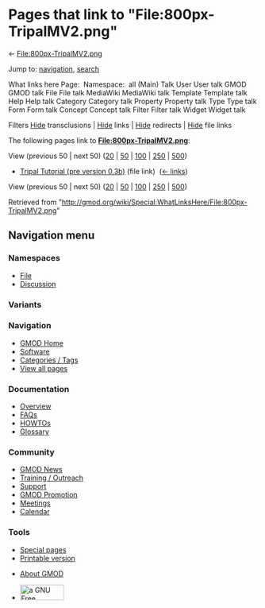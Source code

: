 <div id="mw-page-base" class="noprint">

</div>

<div id="mw-head-base" class="noprint">

</div>

<div id="content" class="mw-body" role="main">

<span id="top"></span>

<div id="mw-js-message" style="display:none;">

</div>



# <span dir="auto">Pages that link to "File:800px-TripalMV2.png"</span>

<div id="bodyContent">

<div id="contentSub">

←
[File:800px-TripalMV2.png](/wiki/File:800px-TripalMV2.png "File:800px-TripalMV2.png")

</div>

<div id="jump-to-nav" class="mw-jump">

Jump to: [navigation](#mw-navigation), [search](#p-search)

</div>

<div id="mw-content-text">

What links here Page:  Namespace:  all (Main) Talk User User talk GMOD
GMOD talk File File talk MediaWiki MediaWiki talk Template Template talk
Help Help talk Category Category talk Property Property talk Type Type
talk Form Form talk Concept Concept talk Filter Filter talk Widget
Widget talk

Filters
[Hide](/mediawiki/index.php?title=Special:WhatLinksHere/File:800px-TripalMV2.png&hidetrans=1 "Special:WhatLinksHere/File:800px-TripalMV2.png")
transclusions \|
[Hide](/mediawiki/index.php?title=Special:WhatLinksHere/File:800px-TripalMV2.png&hidelinks=1 "Special:WhatLinksHere/File:800px-TripalMV2.png")
links \|
[Hide](/mediawiki/index.php?title=Special:WhatLinksHere/File:800px-TripalMV2.png&hideredirs=1 "Special:WhatLinksHere/File:800px-TripalMV2.png")
redirects \|
[Hide](/mediawiki/index.php?title=Special:WhatLinksHere/File:800px-TripalMV2.png&hideimages=1 "Special:WhatLinksHere/File:800px-TripalMV2.png")
file links

The following pages link to
**[File:800px-TripalMV2.png](/wiki/File:800px-TripalMV2.png "File:800px-TripalMV2.png")**:

View (previous 50 \| next 50)
([20](/mediawiki/index.php?title=Special:WhatLinksHere/File:800px-TripalMV2.png&limit=20 "Special:WhatLinksHere/File:800px-TripalMV2.png")
\|
[50](/mediawiki/index.php?title=Special:WhatLinksHere/File:800px-TripalMV2.png&limit=50 "Special:WhatLinksHere/File:800px-TripalMV2.png")
\|
[100](/mediawiki/index.php?title=Special:WhatLinksHere/File:800px-TripalMV2.png&limit=100 "Special:WhatLinksHere/File:800px-TripalMV2.png")
\|
[250](/mediawiki/index.php?title=Special:WhatLinksHere/File:800px-TripalMV2.png&limit=250 "Special:WhatLinksHere/File:800px-TripalMV2.png")
\|
[500](/mediawiki/index.php?title=Special:WhatLinksHere/File:800px-TripalMV2.png&limit=500 "Special:WhatLinksHere/File:800px-TripalMV2.png"))

- [Tripal Tutorial (pre version
  0.3b)](/wiki/Tripal_Tutorial_(pre_version_0.3b) "Tripal Tutorial (pre version 0.3b)")
  (file link) ‎ <span class="mw-whatlinkshere-tools">([←
  links](/mediawiki/index.php?title=Special:WhatLinksHere&target=Tripal+Tutorial+%28pre+version+0.3b%29 "Special:WhatLinksHere"))</span>

View (previous 50 \| next 50)
([20](/mediawiki/index.php?title=Special:WhatLinksHere/File:800px-TripalMV2.png&limit=20 "Special:WhatLinksHere/File:800px-TripalMV2.png")
\|
[50](/mediawiki/index.php?title=Special:WhatLinksHere/File:800px-TripalMV2.png&limit=50 "Special:WhatLinksHere/File:800px-TripalMV2.png")
\|
[100](/mediawiki/index.php?title=Special:WhatLinksHere/File:800px-TripalMV2.png&limit=100 "Special:WhatLinksHere/File:800px-TripalMV2.png")
\|
[250](/mediawiki/index.php?title=Special:WhatLinksHere/File:800px-TripalMV2.png&limit=250 "Special:WhatLinksHere/File:800px-TripalMV2.png")
\|
[500](/mediawiki/index.php?title=Special:WhatLinksHere/File:800px-TripalMV2.png&limit=500 "Special:WhatLinksHere/File:800px-TripalMV2.png"))

</div>

<div class="printfooter">

Retrieved from
"<http://gmod.org/wiki/Special:WhatLinksHere/File:800px-TripalMV2.png>"

</div>

<div id="catlinks" class="catlinks catlinks-allhidden">

</div>

<div class="visualClear">

</div>

</div>

</div>

<div id="mw-navigation">

## Navigation menu

<div id="mw-head">



<div id="left-navigation">

<div id="p-namespaces" class="vectorTabs" role="navigation"
aria-labelledby="p-namespaces-label">

### Namespaces

- <span id="ca-nstab-image"><a href="/wiki/File:800px-TripalMV2.png" accesskey="c"
  title="View the file page [c]">File</a></span>
- <span id="ca-talk"><a
  href="/mediawiki/index.php?title=File_talk:800px-TripalMV2.png&amp;action=edit&amp;redlink=1"
  accesskey="t"
  title="Discussion about the content page [t]">Discussion</a></span>

</div>

<div id="p-variants" class="vectorMenu emptyPortlet" role="navigation"
aria-labelledby="p-variants-label">

### 

### Variants[](#)

<div class="menu">

</div>

</div>

</div>

<div id="right-navigation">





</div>



</div>

</div>

</div>

<div id="mw-panel">

<div id="p-logo" role="banner">

<a href="/wiki/Main_Page"
style="background-image: url(http://gmod.org/images/GMOD-cogs.png);"
title="Visit the main page"></a>

</div>

<div id="p-Navigation" class="portal" role="navigation"
aria-labelledby="p-Navigation-label">

### Navigation

<div class="body">

- <span id="n-GMOD-Home">[GMOD Home](/wiki/Main_Page)</span>
- <span id="n-Software">[Software](/wiki/GMOD_Components)</span>
- <span id="n-Categories-.2F-Tags">[Categories /
  Tags](/wiki/Categories)</span>
- <span id="n-View-all-pages">[View all
  pages](/wiki/Special:AllPages)</span>

</div>

</div>

<div id="p-Documentation" class="portal" role="navigation"
aria-labelledby="p-Documentation-label">

### Documentation

<div class="body">

- <span id="n-Overview">[Overview](/wiki/Overview)</span>
- <span id="n-FAQs">[FAQs](/wiki/Category:FAQ)</span>
- <span id="n-HOWTOs">[HOWTOs](/wiki/Category:HOWTO)</span>
- <span id="n-Glossary">[Glossary](/wiki/Glossary)</span>

</div>

</div>

<div id="p-Community" class="portal" role="navigation"
aria-labelledby="p-Community-label">

### Community

<div class="body">

- <span id="n-GMOD-News">[GMOD News](/wiki/GMOD_News)</span>
- <span id="n-Training-.2F-Outreach">[Training /
  Outreach](/wiki/Training_and_Outreach)</span>
- <span id="n-Support">[Support](/wiki/Support)</span>
- <span id="n-GMOD-Promotion">[GMOD
  Promotion](/wiki/GMOD_Promotion)</span>
- <span id="n-Meetings">[Meetings](/wiki/Meetings)</span>
- <span id="n-Calendar">[Calendar](/wiki/Calendar)</span>

</div>

</div>

<div id="p-tb" class="portal" role="navigation"
aria-labelledby="p-tb-label">

### Tools

<div class="body">

- <span id="t-specialpages"><a href="/wiki/Special:SpecialPages" accesskey="q"
  title="A list of all special pages [q]">Special pages</a></span>
- <span id="t-print"><a
  href="/mediawiki/index.php?title=Special:WhatLinksHere/File:800px-TripalMV2.png&amp;printable=yes"
  rel="alternate" accesskey="p"
  title="Printable version of this page [p]">Printable version</a></span>

</div>

</div>

</div>

</div>

<div id="footer" role="contentinfo">

- <span id="footer-places-about">[About
  GMOD](/wiki/GMOD:About "GMOD:About")</span>

<!-- -->

- <span id="footer-copyrightico">[<img src="http://www.gnu.org/graphics/gfdl-logo-small.png" width="88"
  height="31" alt="a GNU Free Documentation License" />](http://www.gnu.org/licenses/fdl-1.3.html)</span>




</div>
